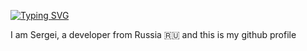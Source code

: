 <a href="https://git.io/typing-svg"><img src="https://readme-typing-svg.herokuapp.com?font=Fira+Code&size=30&pause=1000&color=02DC00&center=true&random=false&width=435&lines=Hello+World%F0%9F%91%8B" alt="Typing SVG" /></a>

<div class="myWrapper" markdown="1">
    I am Sergei, a developer from Russia 🇷🇺 and this is my github profile
</div>